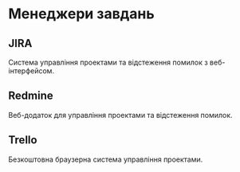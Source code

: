 # Менеджери завдань

## JIRA

Система управління проектами та відстеження помилок з веб-інтерфейсом.

## Redmine

Веб-додаток для управління проектами та відстеження помилок.

## Trello

Безкоштовна браузерна система управління проектами.


